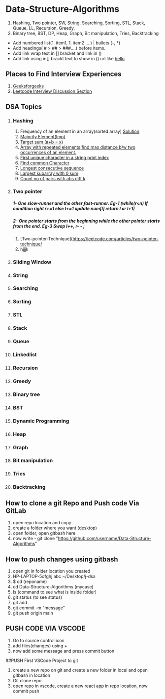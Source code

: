 # Data-Structure-Algorithms
1. Hashing, Two pointer, SW, String, Searching, Sorting, STL, Stack, Queue, LL, Recursion, Greedy, 
1. Binary tree, BST, DP, Heap, Graph, Bit manipulation, Tries, Backtracking
- Add numbered list(1. item1, 1. item2 ....) | bullets (-, *)
- Add headings( # > ## > ###....) before items.
- Add link wrap text in [] bracket and link in ()
- Add link using in[] brackt text to show in () url like [hello](url)

## Places to Find Interview Experiences
1. [Geeksforgeeks](https://www.geeksforgeeks.org/company-interview-corner/?ref=ghm)
1. [Leetcode Interview Discussion Section](https://leetcode.com/discuss/interview-question?currentPage=1&orderBy=hot&query=)

## DSA Topics

1. ### Hashing
   1. Frequency of an element in an array(sorted array) [Solution](https://ide.geeksforgeeks.org/online-java-compiler/8da766d7-211e-4225-b2ec-f3afd1eb5c4b)
   2. [Majority Element(Imp)](https://leetcode.com/problems/majority-element/?envType=study-plan-v2&envId=top-interview-150)
   3. [Target sum (a+b = x)](https://leetcode.com/problems/two-sum/submissions/)
   4. [Array with repeated elements,find max distance b/w two occurrences of an element.](https://practice.geeksforgeeks.org/problems/max-distance-between-same-elements/1?utm_source=gfg&utm_medium=article&utm_campaign=bottom_sticky_on_article)
   5. [First unique character in a string print index ](https://leetcode.com/problems/first-unique-character-in-a-string/submissions/)
   6. [Find common Character](https://leetcode.com/problems/find-common-characters/submissions/)
   7. [Longest consecutive sequence ](https://leetcode.com/problems/longest-consecutive-sequence/description/)
   8. [ Largest subarray with 0 sum ](https://practice.geeksforgeeks.org/problems/largest-subarray-with-0-sum/1?utm_source=gfg&utm_medium=article&utm_campaign=bottom_sticky_on_article)
   9. [Count no of pairs with abs diff k](https://leetcode.com/problems/count-number-of-pairs-with-absolute-difference-k/submissions/)
      
3. ### Two pointer
   ##### 1- One slow-runner and the other fast-runner. Eg-1 (while(r<n) If condition right r+=1 else l+=1 update num[l] return l or l+1)
   ##### 2- One pointer starts from the beginning while the other pointer starts from the end. Eg-3 Swap l++, r- - ;
   1. [Two-pointer-Technique](https://leetcode.com/articles/two-pointer-technique/
   1. hjjjk
5. ### Sliding Window
6. ### String
1. ### Searching
1. ### Sorting
1. ### STL
1. ### Stack
1. ### Queue
1. ### Linkedlist
1. ### Recursion
1. ### Greedy
1. ### Binary tree
1. ### BST
1. ### Dynamic Programming
1. ### Heap
1. ### Graph
1. ### Bit manipulation
1. ### Tries
1. ### Backtracking

## How to clone a git Repo and Push code Via GitLab

1. open repo location and copy
1. create a folder where you want (desktop)
1. open folder, open gitbash here
1. now write - git clone "https://github.com/username/Data-Structure-Algorithms"
## How to push changes using gitbash
1. open git in folder location you created
1. HP-LAPTOP-5dfghj abc ~/Desktop/j-dsa
1. $ cd (reponame)
1. cd Data-Structure-Algorithms (mycase)
1. ls (command to see what is inside folder)
1. git status (to see status)
1. git add .
1. git commit -m "message"
1. git push origin main

## PUSH CODE VIA VSCODE
1. Go to source control icon
1. add files(changes) using + 
1. now add some message and press commit button

##PUSH First VSCode Project to git
1. create a new repo on git and create a new folder in local and open gitbash in location
1. Git clone repo
1. open repo in vscode, create a new react app in repo location, now commit push




